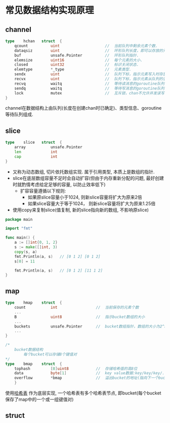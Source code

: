 # 常见数据结构实现原理

## channel

```go
type	hchan	struct	{
	qcount			uint					//	当前队列中剩余元素个数.
    dataqsiz	    uint					//	环形队列长度，即可以存放的元素个数.
    buf				unsafe.Pointer	        //	环形队列指针.					
    elemsize	    uint16					//	每个元素的大小.					
    closed			uint32					//	标识关闭状态.					
    elemtype	    *_type					//	元素类型.					
    sendx			uint					//	队列下标，指示元素写入时存放到队列中的位置.					
    recvx			uint			        //	队列下标，指示元素从队列的该位置读出.					
    recvq			waitq				    //	等待读消息的goroutine队列.					
    sendq			waitq				    //	等待写消息的goroutine队列.					
    lock	        mutex					//	互斥锁，chan不允许并发读写.	
}
```
channel在数据结构上由队列(长度在创建chan时已确定)、类型信息、goroutine等待队列组成.


## slice

```go
type    slice	struct	{
    array	        unsafe.Pointer
    len			    int
    cap			    int
}
```
* 又称为动态数组, 切片依托数组实现. 属于引用类型, 本质上是数组的指针. 
* slice在底层数组容量不足时会自动扩容(但由于内存重新分配的问题, 最好创建时就酌情考虑给定足够的容量, 以防止效率低下)
    - 扩容容量遵循以下规则:
        - 如果原slice容量小于1024, 则新slice容量将扩大为原来2倍
        - 如果slice容量大于等于1024， 则新slice容量将扩大为原来1.25倍
* 使用copy来复制slice(值复制, 新的slice指向新的数组, 不影响原slice)
```go
package main

import "fmt"

func main() {
    a := []int{0, 1, 2}
    s := make([]int, 3)
    copy(s, a)
    fmt.Println(a, s)   // [0 1 2] [0 1 2]
    s[0] = 11

    fmt.Println(a, s)   // [0 1 2] [11 1 2]
}
```


## map

```go
type	hmap	struct	{
	count           int	                //	当前保存的元素个数
    ...
    B               uint8		        //	指示bucket数组的大小
    ...
    buckets			unsafe.Pointer	    //	bucket数组指针，数组的大小为2^B
    ...
}

/*
    bucket数据结构
        每个bucket可以存储8个键值对
*/
type	bmap	struct	{
	tophash         [8]uint8	        //  存储哈希值的高8位
	data			byte[1]		        //  key	value数据:key/key/key/.../value/value/value...
	overflow	    *bmap			    //  溢出bucket的地址(指向下一个bucket)
	}
```
使用[哈希表](https://baike.baidu.com/item/%E5%93%88%E5%B8%8C%E8%A1%A8/5981869?fr=aladdin)
作为底层实现, 一个哈希表有多个哈希表节点, 即bucket(每个bucket保存了map中的一个或一组键值对)  


## struct
      